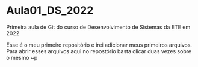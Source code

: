 # Aula01_DS_2022
Primeira aula de Git do curso de Desenvolvimento de Sistemas da ETE em 2022

Esse é o meu primeiro repositório e irei adicionar meus primeiros arquivos. Para abrir esses arquivos aqui no repostório basta clicar duas vezes sobre o mesmo
~p
